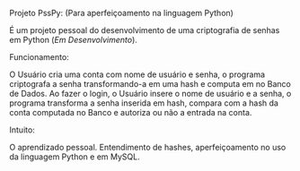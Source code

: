 Projeto PssPy:
(Para aperfeiçoamento na linguagem Python)

É um projeto pessoal do desenvolvimento de uma criptografia de senhas em Python (_Em Desenvolvimento_).

Funcionamento:

O Usuário cria uma conta com nome de usuário e senha, o programa criptografa a senha transformando-a em uma hash e computa em no Banco de Dados. Ao fazer o login, o Usuário insere o nome de usuário e a senha, o programa transforma a senha inserida em hash, compara com a hash da conta computada no Banco e autoriza ou não a entrada na conta.

Intuito:

O aprendizado pessoal. Entendimento de hashes, aperfeiçoamento no uso da linguagem Python e em MySQL.
